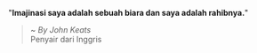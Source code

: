 "**Imajinasi saya adalah sebuah biara dan saya adalah rahibnya.**"

> ~ _By John Keats_  
Penyair dari Inggris
